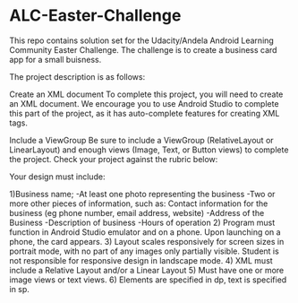 # ALC-Easter-Challenge
This repo contains solution set for the Udacity/Andela Android Learning Community Easter Challenge.
The challenge is to create a business card app for a small buisness.

The project description is as follows:

Create an XML document
To complete this project, you will need to create an XML document.
We encourage you to use Android Studio to complete this part of the project, as it has auto-complete features for creating XML tags.

Include a ViewGroup
Be sure to include a ViewGroup (RelativeLayout or LinearLayout) and enough views (Image, Text, or Button views) to complete the project. 
Check your project against the rubric below:

Your design must include:

1)Business name;
-At least one photo representing the business
-Two or more other pieces of information, such as: Contact information for the business (eg phone number, email address, website)
-Address of the Business
-Description of business
-Hours of operation
2) Program must function in Android Studio emulator and on a phone. Upon launching on a phone, the card appears.
3) Layout scales responsively for screen sizes in portrait mode, with no part of any images only partially visible.
Student is not responsible for responsive design in landscape mode.
4) XML must include a Relative Layout and/or a Linear Layout
5) Must have one or more image views or text views.
6) Elements are specified in dp, text is specified in sp.
